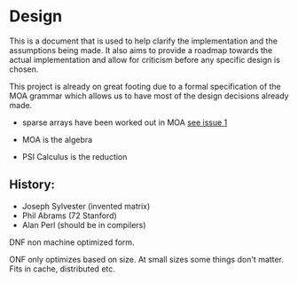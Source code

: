 # Design

This is a document that is used to help clarify the implementation and
the assumptions being made. It also aims to provide a roadmap towards
the actual implementation and allow for criticism before any specific
design is chosen.

This project is already on great footing due to a formal specification
of the MOA grammar which allows us to have most of the design
decisions already made.

 - sparse arrays have been worked out in MOA [see issue 1](https://github.com/saulshanabrook/moa/issues/1#issuecomment-396812087)

 - MOA is the algebra
 - PSI Calculus is the reduction

## History:
 - Joseph Sylvester (invented matrix)
 - Phil Abrams (72 Stanford)
 - Alan Perl (should be in compilers)


DNF non machine optimized form.

ONF only optimizes based on size. At small sizes some things don't
matter. Fits in cache, distributed etc.

